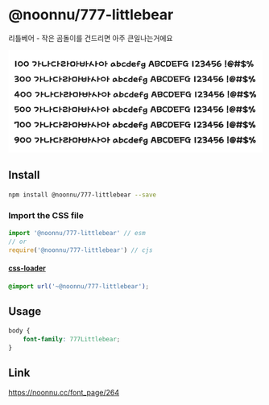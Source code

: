 # @noonnu/777-littlebear

리틀베어 - 작은 곰돌이를 건드리면 아주 큰일나는거에요

![example](./example.png)

## Install

```bash
npm install @noonnu/777-littlebear --save
```

### Import the CSS file

```js
import '@noonnu/777-littlebear' // esm
// or
require('@noonnu/777-littlebear') // cjs
```

#### [css-loader](https://github.com/webpack-contrib/css-loader)

```css
@import url('~@noonnu/777-littlebear');
```

## Usage

```css
body {
    font-family: 777Littlebear;
}
```

## Link

https://noonnu.cc/font_page/264
